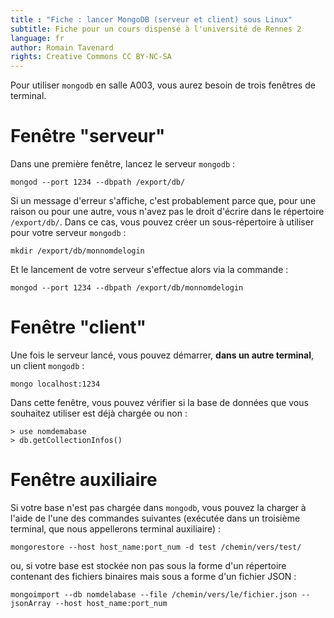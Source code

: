 ```yaml
---
title : "Fiche : lancer MongoDB (serveur et client) sous Linux"
subtitle: Fiche pour un cours dispensé à l'université de Rennes 2
language: fr
author: Romain Tavenard
rights: Creative Commons CC BY-NC-SA
---
```


Pour utiliser `mongodb` en salle A003, vous aurez besoin de trois fenêtres de terminal.

# Fenêtre "serveur"

Dans une première fenêtre, lancez le serveur `mongodb` :

```
mongod --port 1234 --dbpath /export/db/
```

Si un message d'erreur s'affiche, c'est probablement parce que, pour une raison ou pour une autre, vous n'avez pas le droit d'écrire dans le répertoire `/export/db/`. Dans ce cas, vous pouvez créer un sous-répertoire à utiliser pour votre serveur `mongodb` :

```
mkdir /export/db/monnomdelogin
```

Et le lancement de votre serveur s'effectue alors via la commande :

```
mongod --port 1234 --dbpath /export/db/monnomdelogin
```

# Fenêtre "client"

Une fois le serveur lancé, vous pouvez démarrer, **dans un autre terminal**, un client `mongodb` :

```
mongo localhost:1234
```

Dans cette fenêtre, vous pouvez vérifier si la base de données que vous souhaitez utiliser est déjà chargée ou non :
```
> use nomdemabase
> db.getCollectionInfos()
```

# Fenêtre auxiliaire

Si votre base n'est pas chargée dans `mongodb`, vous pouvez la charger à l'aide de l'une des commandes suivantes (exécutée dans un troisième terminal, que nous appellerons terminal auxiliaire) :

```
mongorestore --host host_name:port_num -d test /chemin/vers/test/
```

ou, si votre base est stockée non pas sous la forme d'un répertoire contenant des fichiers binaires mais sous a forme d'un fichier JSON :

```
mongoimport --db nomdelabase --file /chemin/vers/le/fichier.json --jsonArray --host host_name:port_num
```
